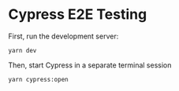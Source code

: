 # Cypress E2E Testing

First, run the development server:

```shell
yarn dev
```

Then, start Cypress in a separate terminal session

```shell
yarn cypress:open
```
